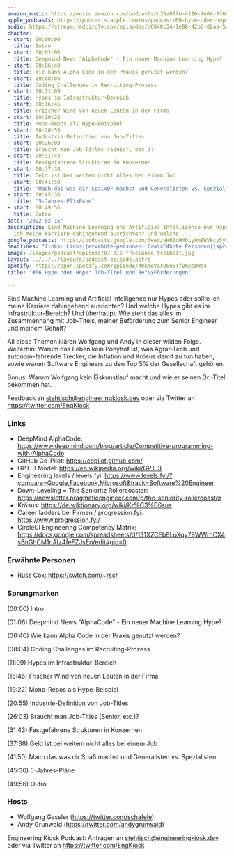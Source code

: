 ```yaml
---
amazon_music: https://music.amazon.com/podcasts/c35a09fe-4116-4e04-8f68-77d61b112e46/episodes/5b15a5fb-c4d0-4224-8be2-af96930828d8/engineering-kiosk-06-hype-oder-hope-job-titel-und-bef%C3%B6rderungen
apple_podcasts: https://podcasts.apple.com/us/podcast/06-hype-oder-hope-job-titel-und-bef%C3%B6rderungen/id1603082924?i=1000551119949
audio: https://stream.redcircle.com/episodes/d6840c34-1e98-42b6-82aa-5cb76b200fa6/stream.mp3
chapter:
- start: 00:00:00
  title: Intro
- start: 00:01:06
  title: Deepmind News "AlphaCode" - Ein neuer Machine Learning Hype?
- start: 00:06:40
  title: Wie kann Alpha Code in der Praxis genutzt werden?
- start: 00:08:04
  title: Coding Challenges im Recruiting-Prozess
- start: 00:11:09
  title: Hypes im Infrastruktur-Bereich
- start: 00:16:45
  title: Frischer Wind von neuen Leuten in der Firma
- start: 00:19:22
  title: Mono-Repos als Hype-Beispiel
- start: 00:20:55
  title: Industrie-Definition von Job-Titles
- start: 00:26:03
  title: Braucht man Job-Titles (Senior, etc.)?
- start: 00:31:43
  title: Festgefahrene Strukturen in Konzernen
- start: 00:37:38
  title: Geld ist bei weitem nicht alles bei einem Job
- start: 00:41:50
  title: "Mach das was dir Spa\xDF machst und Generalisten vs. Spezialisten"
- start: 00:45:36
  title: "5-Jahres-Pl\xE4ne"
- start: 00:49:56
  title: Outro
date: '2022-02-15'
description: Sind Machine Learning und Artificial Intelligence nur Hypes oder sollte
  ich meine Karriere dahingehend ausrichten? Und welche ...
google_podcasts: https://podcasts.google.com/feed/aHR0cHM6Ly9mZWVkcy5yZWRjaXJjbGUuY29tLzBlY2ZkZmQ3LWZkYTEtNGMzZC05NTE1LTQ3NjcyN2Y5ZGY1ZQ/episode/ZWJkNDBlZDgtNWE5OC00OTIxLWE2YjItMWJmNmE2ODE4YjUx?sa=X&ved=0CAUQkfYCahcKEwi4xMSxj4L4AhUAAAAAHQAAAAAQNQ
headlines: "links::Links||erwahnte-personen::Erw\xE4hnte Personen||sprungmarken::Sprungmarken||hosts::Hosts"
image: /images/podcast/episode/07-die-freelance-freiheit.jpg
layout: ../../../layouts/podcast-episode.astro
spotify: https://open.spotify.com/episode/4mkmeVaXD6u8Tf9mpcBWd4
title: "#06 Hype oder Hope: Job-Titel und Bef\xF6rderungen"

---
```


<p class="mb-6 text-base md:text-lg text-coolGray-500">Sind Machine Learning und Artificial Intelligence nur Hypes oder sollte ich meine Karriere dahingehend ausrichten? Und welche Hypes gibt es im Infrastruktur-Bereich? Und überhaupt: Wie steht das alles im Zusammenhang mit Job-Titels, meiner Beförderung zum Senior Engineer und meinem Gehalt?</p><p class="mb-6 text-base md:text-lg text-coolGray-500">All diese Themen klären Wolfgang und Andy in dieser wilden Folge. Weiterhin: Warum das Leben kein Ponyhof ist, was Agrar-Tech und autonom-fahrende Trecker, die Inflation und Krösus damit zu tun haben, sowie warum Software Engineers zu den Top 5% der Gesellschaft gehören.</p><p class="mb-6 text-base md:text-lg text-coolGray-500">Bonus: Warum Wolfgang kein Eiskunstlauf macht und wie er seinen Dr.-Titel bekommen hat.</p><p class="mb-6 text-base md:text-lg text-coolGray-500">Feedback an <a class="underline hover:no-underline" href="mailto:stehtisch@engineeringkiosk.dev" rel="nofollow">stehtisch@engineeringkiosk.dev</a> oder via Twitter an <a class="underline hover:no-underline" href="https://twitter.com/EngKiosk" rel="nofollow">https://twitter.com/EngKiosk</a></p><h3 class="mb-4 text-2xl md:text-3xl font-semibold text-coolGray-800" id="links">Links</h3><ul class="list-disc px-5 mb-6 md:px-5 text-base md:text-lg text-coolGray-500"><li class="mb-3">DeepMind AlphaCode: <a class="underline hover:no-underline" href="https://www.deepmind.com/blog/article/Competitive-programming-with-AlphaCode" rel="nofollow">https://www.deepmind.com/blog/article/Competitive-programming-with-AlphaCode</a></li><li class="mb-3">GitHub Co-Pilot: <a class="underline hover:no-underline" href="https://copilot.github.com/" rel="nofollow">https://copilot.github.com/</a></li><li class="mb-3">GPT-3 Model: <a class="underline hover:no-underline" href="https://en.wikipedia.org/wiki/GPT-3" rel="nofollow">https://en.wikipedia.org/wiki/GPT-3</a></li><li class="mb-3">Engineering levels / levels.fyi: <a class="underline hover:no-underline" href="https://www.levels.fyi/?compare=Google%2CFacebook%2CMicrosoft&track=Software+Engineer" rel="nofollow">https://www.levels.fyi/?compare=Google,Facebook,Microsoft&amp;track=Software%20Engineer</a></li><li class="mb-3">Down-Leveling = The Senioritz Rollercoaster: <a class="underline hover:no-underline" href="https://newsletter.pragmaticengineer.com/p/the-seniority-rollercoaster" rel="nofollow">https://newsletter.pragmaticengineer.com/p/the-seniority-rollercoaster</a></li><li class="mb-3">Krösus: <a class="underline hover:no-underline" href="https://de.wiktionary.org/wiki/Kr%C3%B6sus" rel="nofollow">https://de.wiktionary.org/wiki/Kr%C3%B6sus</a></li><li class="mb-3">Career ladders bei Firmen / progression.fyi: <a class="underline hover:no-underline" href="https://www.progression.fyi/" rel="nofollow">https://www.progression.fyi/</a></li><li class="mb-3">CircleCI Engineering Competency Matrix: <a class="underline hover:no-underline" href="https://docs.google.com/spreadsheets/d/131XZCEb8LoXqy79WWrhCX4sBnGhCM1nAIz4feFZJsEo/edit#gid=0" rel="nofollow">https://docs.google.com/spreadsheets/d/131XZCEb8LoXqy79WWrhCX4sBnGhCM1nAIz4feFZJsEo/edit#gid=0</a></li></ul><h3 class="mb-4 text-2xl md:text-3xl font-semibold text-coolGray-800" id="erwahnte-personen">Erwähnte Personen</h3><ul class="list-disc px-5 mb-6 md:px-5 text-base md:text-lg text-coolGray-500"><li class="mb-3">Russ Cox: <a class="underline hover:no-underline" href="https://swtch.com/~rsc/" rel="nofollow">https://swtch.com/~rsc/</a></li></ul><h3 class="mb-4 text-2xl md:text-3xl font-semibold text-coolGray-800" id="sprungmarken">Sprungmarken</h3><p class="mb-6 text-base md:text-lg text-coolGray-500">(00:00) Intro</p><p class="mb-6 text-base md:text-lg text-coolGray-500">(01:06) Deepmind News &#34;AlphaCode&#34; - Ein neuer Machine Learning Hype?</p><p class="mb-6 text-base md:text-lg text-coolGray-500">(06:40) Wie kann Alpha Code in der Praxis genutzt werden?</p><p class="mb-6 text-base md:text-lg text-coolGray-500">(08:04) Coding Challenges im Recruiting-Prozess</p><p class="mb-6 text-base md:text-lg text-coolGray-500">(11:09) Hypes im Infrastruktur-Bereich</p><p class="mb-6 text-base md:text-lg text-coolGray-500">(16:45) Frischer Wind von neuen Leuten in der Firma</p><p class="mb-6 text-base md:text-lg text-coolGray-500">(19:22) Mono-Repos als Hype-Beispiel</p><p class="mb-6 text-base md:text-lg text-coolGray-500">(20:55) Industrie-Definition von Job-Titles</p><p class="mb-6 text-base md:text-lg text-coolGray-500">(26:03) Braucht man Job-Titles (Senior, etc.)?</p><p class="mb-6 text-base md:text-lg text-coolGray-500">(31:43) Festgefahrene Strukturen in Konzernen</p><p class="mb-6 text-base md:text-lg text-coolGray-500">(37:38) Geld ist bei weitem nicht alles bei einem Job</p><p class="mb-6 text-base md:text-lg text-coolGray-500">(41:50) Mach das was dir Spaß machst und Generalisten vs. Spezialisten</p><p class="mb-6 text-base md:text-lg text-coolGray-500">(45:36) 5-Jahres-Pläne</p><p class="mb-6 text-base md:text-lg text-coolGray-500">(49:56) Outro</p><h3 class="mb-4 text-2xl md:text-3xl font-semibold text-coolGray-800" id="hosts">Hosts</h3><ul class="list-disc px-5 mb-6 md:px-5 text-base md:text-lg text-coolGray-500"><li class="mb-3">Wolfgang Gassler (<a class="underline hover:no-underline" href="https://twitter.com/schafele" rel="nofollow">https://twitter.com/schafele</a>)</li><li class="mb-3">Andy Grunwald (<a class="underline hover:no-underline" href="https://twitter.com/andygrunwald" rel="nofollow">https://twitter.com/andygrunwald</a>)</li></ul><p class="mb-6 text-base md:text-lg text-coolGray-500">Engineering Kiosk Podcast: Anfragen an <a class="underline hover:no-underline" href="http://stehtisch@engineeringkiosk.dev" rel="nofollow">stehtisch@engineeringkiosk.dev</a> oder via Twitter an <a class="underline hover:no-underline" href="https://twitter.com/EngKiosk" rel="nofollow">https://twitter.com/EngKiosk</a> </p>
